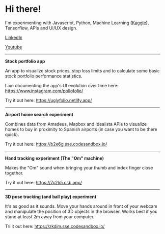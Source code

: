 # Hi there!

I'm experimenting with Javascript, Python, Machine Learning (<a href="https://www.kaggle.com/vanzelleb">Kaggle</a>), Tensorflow, APIs and UI/UX design.

<a href="https://www.linkedin.com/in/hwandsleb/">LinkedIn</a>

<a href="https://www.youtube.com/channel/UCcu6_Z6PNjeN4ML_T8EnVnw">Youtube</a>

---
**Stock portfolio app**

An app to visualize stock prices, stop loss limits and to calculate some basic stock portfolio performance statistics.

I am documenting the app's UI evolution over time here:
https://www.instagram.com/pollofolio/

Try it out here: 
https://uglyfolio.netlify.app/

---

**Airport home search experiment**

Combines data from Amadeus, Mapbox and Idealista APIs to visualize homes to buy in proximity to Spanish airports (in case you want to be there quick).

Try it out here: 
https://b2e6g.sse.codesandbox.io/

---

**Hand tracking experiment (The "Om" machine)**

Makes the "Om" sound when bringing your thumb and index finger close together.

Try it out here: 
https://7c2h5.csb.app/

---

**3D pose tracking (and ball play) experiment**

It's as good as it sounds. Move your hands around in front of your webcam and manipulate the position of 3D objects in the browser. Works best if you stand at least 2m away from your computer.

Tri it out here:
https://zkdjm.sse.codesandbox.io/


<!---
vanzelleb/vanzelleb is a ✨ special ✨ repository because its `README.md` (this file) appears on your GitHub profile.
You can click the Preview link to take a look at your changes.
--->
